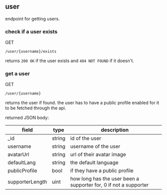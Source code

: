 ## user

endpoint for getting users.

### check if a user exists

<p class="method">GET</p> <code>/user/<span class="var">{username}</span>/exists</code>

[comment]: <> (`GET /user/:username/exists`)

returns `200 OK` if the user exists and `404 NOT FOUND` if it doesn't.

### get a user

<p class="method">GET</p> <code>/user/<span class="var">{username}</span></code>

[comment]: <> (`GET /user/:username`)

returns the user if found. the user has to have a public profile enabled for it to be fetched through the api.

returned JSON body:

| field           | type     | description                                                      |
|-----------------|----------|------------------------------------------------------------------|
| \_id            | string   | id of the user                                                   |
| username        | string   | username of the user                                             |
| avatarUrl       | string   | url of their avatar image                                        |
| defaultLang     | string   | the default language                                             |
| publicProfile   | bool     | if they have a public profile                                    |
| supporterLength | uint     | how long has the user been a supporter for, 0 if not a supporter |
